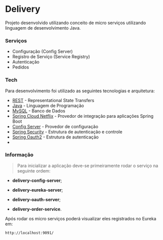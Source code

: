 # Delivery

Projeto desenvolvido utilizando conceito de micro serviços utilizando linguagem de desenvolvimento Java.

### Serviços

  - Configuração (Config Server)
  - Registro de Serviço (Service Registry)
  - Autenticação
  - Pedidos

### Tech

Para desenvolvimento foi utilizado as seguintes tecnologias e arquitetura:

* [REST] - Representational State Transfers
* [Java] - Linguagem de Programação
* [MySQL] - Banco de Dados
* [Spring Cloud Netflix] - Provedor de integração para aplicações Spring Boot
* [Config Server] - Provedor de configuração
* [Spring Security] - Estrutura de autenticação e controle
* [Spring Oauth2] - Estrutura de autenticação
* 

### Informação
> Para inicializar a aplicação deve-se primeiramente rodar o serviço na seguinte ordem:
* **delivery-config-server**; 
* **delivery-eureka-server**;
* **delivery-oauth-server**;
* **delivery-order-service**.

   [REST]: <https://pt.wikipedia.org/wiki/REST>
   [Java]: <https://www.oracle.com/technetwork/pt/java/javase/downloads/index.html>
   [MySQL]: <https://www.mysql.com/>
   [Spring Cloud Netflix]: <https://spring.io/projects/spring-cloud-netflix/>
   [Spring Security]: <https://spring.io/projects/spring-security/>
   [Spring Oauth2]: <https://spring.io/guides/tutorials/spring-boot-oauth2//>
   [Config Server]: <https://cloud.spring.io/spring-cloud-config/multi/multi__spring_cloud_config_server.html/>

Após rodar os micro serviços poderá visualizar eles registrados no Eureka em:
```sh
http://localhost:9091/
```


